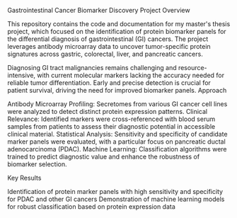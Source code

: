 Gastrointestinal Cancer Biomarker Discovery
Project Overview

This repository contains the code and documentation for my master's thesis project, which focused on the identification of protein biomarker panels for the differential diagnosis of gastrointestinal (GI) cancers. The project leverages antibody microarray data to uncover tumor-specific protein signatures across gastric, colorectal, liver, and pancreatic cancers.

Diagnosing GI tract malignancies remains challenging and resource-intensive, with current molecular markers lacking the accuracy needed for reliable tumor differentiation. Early and precise detection is crucial for patient survival, driving the need for improved biomarker panels.
Approach

Antibody Microarray Profiling: Secretomes from various GI cancer cell lines were analyzed to detect distinct protein expression patterns.
Clinical Relevance: Identified markers were cross-referenced with blood serum samples from patients to assess their diagnostic potential in accessible clinical material.
Statistical Analysis: Sensitivity and specificity of candidate marker panels were evaluated, with a particular focus on pancreatic ductal adenocarcinoma (PDAC).
Machine Learning: Classification algorithms were trained to predict diagnostic value and enhance the robustness of biomarker selection.

Key Results

Identification of protein marker panels with high sensitivity and specificity for PDAC and other GI cancers
Demonstration of machine learning models for robust classification based on protein expression data
